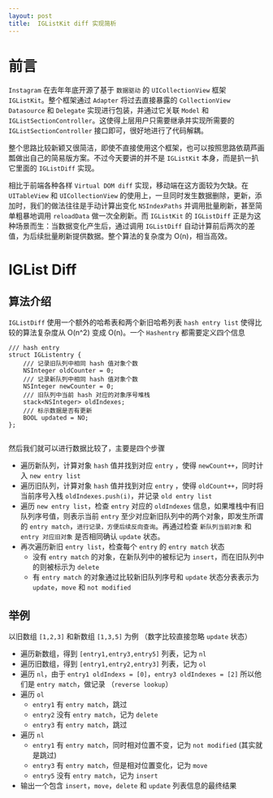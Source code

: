 ```yaml
---
layout: post
title:  IGListKit diff 实现简析
---
```


# 前言

`Instagram` 在去年年底开源了基于 `数据驱动` 的 `UICollectionView` 框架 `IGListKit`。整个框架通过 `Adapter` 将过去直接暴露的 `CollectionView` `Datasource` 和 `Delegate` 实现进行包装，并通过它关联 `Model` 和 `IGListSectionController`。这使得上层用户只需要继承并实现所需要的 `IGListSectionController` 接口即可，很好地进行了代码解耦。

整个思路比较新颖又很简洁，即使不直接使用这个框架，也可以按照思路依葫芦画瓢做出自己的简易版方案。不过今天要讲的并不是 `IGListKit` 本身，而是扒一扒它里面的 `IGListDiff` 实现。


相比于前端各种各样 `Virtual DOM diff` 实现，移动端在这方面较为欠缺。在 `UITableView` 和 `UICollectionView` 的使用上，一旦同时发生数据删除，更新，添加时，我们的做法往往是手动计算出变化 `NSIndexPaths` 并调用批量刷新，甚至简单粗暴地调用 `reloadData` 做一次全刷新。而 `IGListKit` 的 `IGListDiff` 正是为这种场景而生：当数据变化产生后，通过调用 `IGListDiff` 自动计算前后两次的差值，为后续批量刷新提供数据。整个算法的复杂度为 O(n)，相当高效。


# IGList Diff


## 算法介绍

`IGListDiff` 使用一个额外的哈希表和两个新旧哈希列表 `hash entry list` 使得比较的算法复杂度从 O(n^2) 变成 O(n)。一个 `Hashentry` 都需要定义四个信息
	
	
```objc
/// hash entry
struct IGListentry {
    /// 记录旧队列中相同 hash 值对象个数
    NSInteger oldCounter = 0;
    /// 记录新队列中相同 hash 值对象个数
    NSInteger newCounter = 0;
    /// 旧队列中当前 hash 对应的对象序号堆栈
    stack<NSInteger> oldIndexes;
    /// 标示数据是否有更新
    BOOL updated = NO;
};
	
```

然后我们就可以进行数据比较了，主要是四个步骤	

* 遍历新队列，计算对象 `hash` 值并找到对应 `entry` ，使得 `newCount++`，同时计入 `new entry list`
* 遍历旧队列，计算对象 `hash` 值并找到对应 `entry` ，使得 `oldCount++`，同时将当前序号入栈 `oldIndexes.push(i)`，并记录 `old entry list`
* 遍历 `new entry list`，检查 `entry` 对应的 `oldIndexes` 信息，如果堆栈中有旧队列序号值，则表示当前 `entry` 至少对应新旧队列中的两个对象，即发生所谓的 `entry match`，`进行记录，方便后续反向查询`。再通过检查 `新队列当前对象` 和 `entry 对应旧对象` 是否相同确认 `update` 状态。
* 再次遍历新旧 `entry list`，检查每个 `entry` 的 `entry match` 状态 
	* 没有 `entry match` 的对象，在新队列中的被标记为 `insert`，而在旧队列中的则被标示为 `delete`
	* 有 `entry match` 的对象通过比较新旧队列序号和 `update` 状态分表表示为 `update`，`move` 和 `not modified`


## 举例

以旧数组 `[1,2,3]` 和新数组 `[1,3,5]` 为例 （数字比较直接忽略 `update` 状态）

* 遍历新数组，得到 `[entry1,entry3,entry5]` 列表，记为 `nl`
* 遍历旧数组，得到 `[entry1,entry2,entry3]` 列表，记为 `ol`
* 遍历 `nl`，由于 `entry1 oldIndexs = [0]`，`entry3 oldIndexes = [2]` 所以他们是 `entry match`，做记录 （`reverse lookup`）
* 遍历 `ol` 
	* `entry1` 有 `entry match`，跳过
	* `entry2` 没有 `entry match`，记为 `delete`
	* `entry3` 有 `entry match`，跳过
* 遍历 `nl`
	* `entry1` 有 `entry match`，同时相对位置不变，记为 `not modified` (其实就是跳过)
	* `entry3` 有 `entry match`，但是相对位置变化，记为 `move`
	* `entry5` 没有 `entry match`，记为 `insert`	
* 输出一个包含 `insert`，`move`，`delete` 和 `update` 列表信息的最终结果